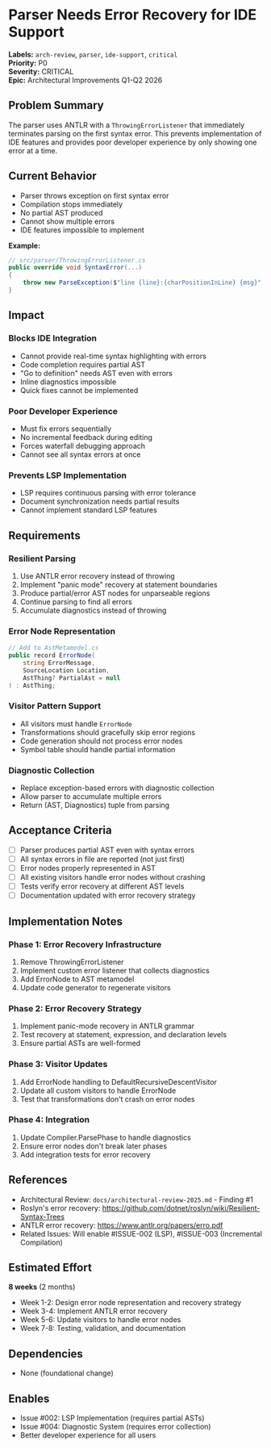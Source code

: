 # Parser Needs Error Recovery for IDE Support

**Labels:** `arch-review`, `parser`, `ide-support`, `critical`  
**Priority:** P0  
**Severity:** CRITICAL  
**Epic:** Architectural Improvements Q1-Q2 2026

## Problem Summary

The parser uses ANTLR with a `ThrowingErrorListener` that immediately terminates parsing on the first syntax error. This prevents implementation of IDE features and provides poor developer experience by only showing one error at a time.

## Current Behavior

- Parser throws exception on first syntax error
- Compilation stops immediately
- No partial AST produced
- Cannot show multiple errors
- IDE features impossible to implement

**Example:**
```csharp
// src/parser/ThrowingErrorListener.cs
public override void SyntaxError(...)
{
    throw new ParseException($"line {line}:{charPositionInLine} {msg}");
}
```

## Impact

### Blocks IDE Integration
- Cannot provide real-time syntax highlighting with errors
- Code completion requires partial AST
- "Go to definition" needs AST even with errors
- Inline diagnostics impossible
- Quick fixes cannot be implemented

### Poor Developer Experience  
- Must fix errors sequentially
- No incremental feedback during editing
- Forces waterfall debugging approach
- Cannot see all syntax errors at once

### Prevents LSP Implementation
- LSP requires continuous parsing with error tolerance
- Document synchronization needs partial results
- Cannot implement standard LSP features

## Requirements

### Resilient Parsing
1. Use ANTLR error recovery instead of throwing
2. Implement "panic mode" recovery at statement boundaries
3. Produce partial/error AST nodes for unparseable regions
4. Continue parsing to find all errors
5. Accumulate diagnostics instead of throwing

### Error Node Representation
```csharp
// Add to AstMetamodel.cs
public record ErrorNode(
    string ErrorMessage,
    SourceLocation Location,
    AstThing? PartialAst = null
) : AstThing;
```

### Visitor Pattern Support
- All visitors must handle `ErrorNode`
- Transformations should gracefully skip error regions
- Code generation should not process error nodes
- Symbol table should handle partial information

### Diagnostic Collection
- Replace exception-based errors with diagnostic collection
- Allow parser to accumulate multiple errors
- Return (AST, Diagnostics) tuple from parsing

## Acceptance Criteria

- [ ] Parser produces partial AST even with syntax errors
- [ ] All syntax errors in file are reported (not just first)
- [ ] Error nodes properly represented in AST
- [ ] All existing visitors handle error nodes without crashing
- [ ] Tests verify error recovery at different AST levels
- [ ] Documentation updated with error recovery strategy

## Implementation Notes

### Phase 1: Error Recovery Infrastructure
1. Remove ThrowingErrorListener
2. Implement custom error listener that collects diagnostics
3. Add ErrorNode to AST metamodel
4. Update code generator to regenerate visitors

### Phase 2: Error Recovery Strategy
1. Implement panic-mode recovery in ANTLR grammar
2. Test recovery at statement, expression, and declaration levels
3. Ensure partial ASTs are well-formed

### Phase 3: Visitor Updates
1. Add ErrorNode handling to DefaultRecursiveDescentVisitor
2. Update all custom visitors to handle ErrorNode
3. Test that transformations don't crash on error nodes

### Phase 4: Integration
1. Update Compiler.ParsePhase to handle diagnostics
2. Ensure error nodes don't break later phases
3. Add integration tests for error recovery

## References

- Architectural Review: `docs/architectural-review-2025.md` - Finding #1
- Roslyn's error recovery: https://github.com/dotnet/roslyn/wiki/Resilient-Syntax-Trees
- ANTLR error recovery: https://www.antlr.org/papers/erro.pdf
- Related Issues: Will enable #ISSUE-002 (LSP), #ISSUE-003 (Incremental Compilation)

## Estimated Effort

**8 weeks** (2 months)
- Week 1-2: Design error node representation and recovery strategy
- Week 3-4: Implement ANTLR error recovery
- Week 5-6: Update visitors to handle error nodes
- Week 7-8: Testing, validation, and documentation

## Dependencies

- None (foundational change)

## Enables

- Issue #002: LSP Implementation (requires partial ASTs)
- Issue #004: Diagnostic System (requires error collection)
- Better developer experience for all users
